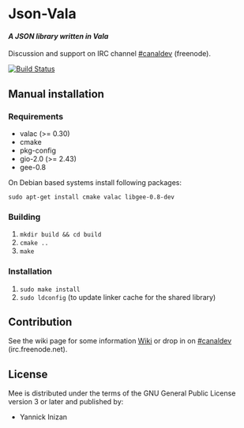 # Json-Vala #

#### *A JSON library written in Vala* ####

Discussion and support on IRC channel [#canaldev](http://webchat.freenode.net/?channels=#canaldev) (freenode).

[![Build Status](https://travis-ci.org/inizan-yannick/Json-Vala.png)](https://travis-ci.org/inizan-yannick/Json-Vala)

## Manual installation ##

### Requirements
 * valac (>= 0.30)
 * cmake
 * pkg-config
 * gio-2.0 (>= 2.43)
 * gee-0.8

On Debian based systems install following packages:

    sudo apt-get install cmake valac libgee-0.8-dev

### Building ###
 1. `mkdir build && cd build`
 1. `cmake ..`
 1. `make`

### Installation ###
 1. `sudo make install`
 1. `sudo ldconfig` (to update linker cache for the shared library)

## Contribution ##
See the wiki page for some information [Wiki](https://github.com/inizan-yannick/Json-Vala/wiki) or drop in on [#canaldev](http://webchat.freenode.net/?channels=#canaldev) (irc.freenode.net).

## License ##
Mee is distributed under the terms of the GNU General Public License version 3 or later and published by:
 * Yannick Inizan
